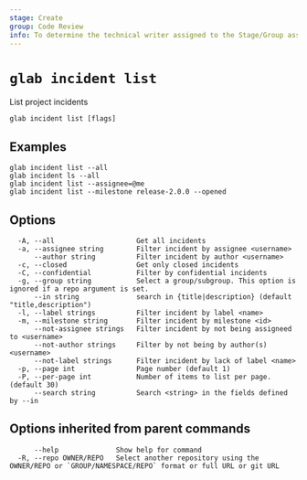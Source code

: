 ```yaml
---
stage: Create
group: Code Review
info: To determine the technical writer assigned to the Stage/Group associated with this page, see https://about.gitlab.com/handbook/product/ux/technical-writing/#assignments
---
```


<!--
This documentation is auto generated by a script.
Please do not edit this file directly, check cmd/gen-docs/docs.go.
-->

# `glab incident list`

List project incidents

```plaintext
glab incident list [flags]
```

## Examples

```plaintext
glab incident list --all
glab incident ls --all
glab incident list --assignee=@me
glab incident list --milestone release-2.0.0 --opened

```

## Options

```plaintext
  -A, --all                    Get all incidents
  -a, --assignee string        Filter incident by assignee <username>
      --author string          Filter incident by author <username>
  -c, --closed                 Get only closed incidents
  -C, --confidential           Filter by confidential incidents
  -g, --group string           Select a group/subgroup. This option is ignored if a repo argument is set.
      --in string              search in {title|description} (default "title,description")
  -l, --label strings          Filter incident by label <name>
  -m, --milestone string       Filter incident by milestone <id>
      --not-assignee strings   Filter incident by not being assigneed to <username>
      --not-author strings     Filter by not being by author(s) <username>
      --not-label strings      Filter incident by lack of label <name>
  -p, --page int               Page number (default 1)
  -P, --per-page int           Number of items to list per page. (default 30)
      --search string          Search <string> in the fields defined by --in
```

## Options inherited from parent commands

```plaintext
      --help              Show help for command
  -R, --repo OWNER/REPO   Select another repository using the OWNER/REPO or `GROUP/NAMESPACE/REPO` format or full URL or git URL
```
